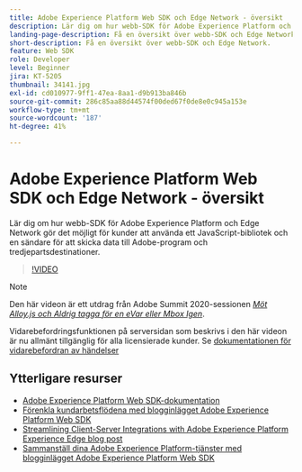 ```yaml
---
title: Adobe Experience Platform Web SDK och Edge Network - översikt
description: Lär dig om hur webb-SDK för Adobe Experience Platform och Edge Network gör det möjligt för kunder att använda ett JavaScript-bibliotek och en sändare för att skicka data till Adobe-program och tredjepartsdestinationer.
landing-page-description: Få en översikt över webb-SDK och Edge Network.
short-description: Få en översikt över webb-SDK och Edge Network.
feature: Web SDK
role: Developer
level: Beginner
jira: KT-5205
thumbnail: 34141.jpg
exl-id: cd010977-9ff1-47ea-8aa1-d9b913ba846b
source-git-commit: 286c85aa88d44574f00ded67f0de8e0c945a153e
workflow-type: tm+mt
source-wordcount: '187'
ht-degree: 41%

---
```


# Adobe Experience Platform Web SDK och Edge Network - översikt

Lär dig om hur webb-SDK för Adobe Experience Platform och Edge Network gör det möjligt för kunder att använda ett JavaScript-bibliotek och en sändare för att skicka data till Adobe-program och tredjepartsdestinationer.

>[!VIDEO](https://video.tv.adobe.com/v/34141?learn=on&enablevpops)

>[!NOTE]
>
>Den här videon är ett utdrag från Adobe Summit 2020-sessionen *[Möt Alloy.js och Aldrig tagga för en eVar eller Mbox Igen](https://business.adobe.com/se/summit/2020/with-alloy-js-never-tag-for-an-evar-or-mbox-again.html)*.
>
>Vidarebefordringsfunktionen på serversidan som beskrivs i den här videon är nu allmänt tillgänglig för alla licensierade kunder. Se [dokumentationen för vidarebefordran av händelser](https://experienceleague.adobe.com/docs/experience-platform/tags/event-forwarding/overview.html?lang=sv-SE)

## Ytterligare resurser

* [Adobe Experience Platform Web SDK-dokumentation](https://experienceleague.adobe.com/docs/experience-platform/edge/home.html?lang=sv-SE)
* [Förenkla kundarbetsflödena med blogginlägget Adobe Experience Platform Web SDK](https://medium.com/adobetech/simplifying-customer-workflows-with-adobe-experience-platform-web-sdk-4e54fe134f4a)
* [Streamlining Client-Server Integrations with Adobe Experience Platform Experience Edge blog post](https://medium.com/adobetech/streamlining-client-server-integrations-with-adobe-experience-platform-experience-edge-1caaef887172)
* [Sammanställ dina Adobe Experience Platform-tjänster med blogginlägget Adobe Experience Platform Web SDK](https://medium.com/adobetech/unify-your-adobe-experience-platform-services-with-adobe-experience-platform-web-sdk-75cf6851a9fc)
